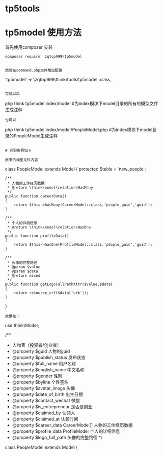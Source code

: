 # tp5tools




# tp5model 使用方法

首先使用composer 安装
```
composer require  zqtop999/tp5model
``` 
```

然后在command.php文件增加配置

```
'tp5model' => \zqtop999\think\tools\tp5model::class,
```

完成以后

```
php think tp5model index/model #为index模块下model目录的所有的模型文件生成注释
```
也可以
```
php think tp5model index/model/PeopleModel.php #为index模块下model目录的PeopleModel生成注释
```

# 实验案例如下

原来的模型文件内容

```
class PeopleModel extends Model
{
    protected $table = 'new_people';

    /**
     * 人物的工作经历数据
     * @return \think\model\relation\HasMany
     */
    public function careerData()
    {
        return $this->hasMany(CareerModel::class,'people_guid','guid');
    }

    /**
     * 个人的详细信息
     * @return \think\model\relation\HasOne
     */
    public function profileData()
    {
        return $this->hasOne(ProfileModel::class,'people_guid','guid');
    }

    /**
     * 头像的完整路径
     * @param $value
     * @param $data
     * @return mixed
     */
    public function getLogoFullPathAttr($value,$data)
    {
        return resource_url($data['urk']);
    }

}
```
效果如下

```
use think\Model;

/**
 * 人物表（投资者/创业者）
 * @property $guid   人物的guid
 * @property $publish_status   发布状态
 * @property $full_name   用户名称
 * @property $english_name   中文名称
 * @property $gender   性别
 * @property $byline   个性签名
 * @property $avatar_image   头像
 * @property $date_of_birth   出生日期
 * @property $contact_wechat   微信
 * @property $is_entrepreneur   是否是创业
 * @property $claimed_by   认领人
 * @property $claimed_at   认领时间
 * @property $career_data   CareerModel[]   人物的工作经历数据
 * @property $profile_data   ProfileModel   个人的详细信息
 * @property $logo_full_path   头像的完整路径
 */

class PeopleModel extends Model
{

```




